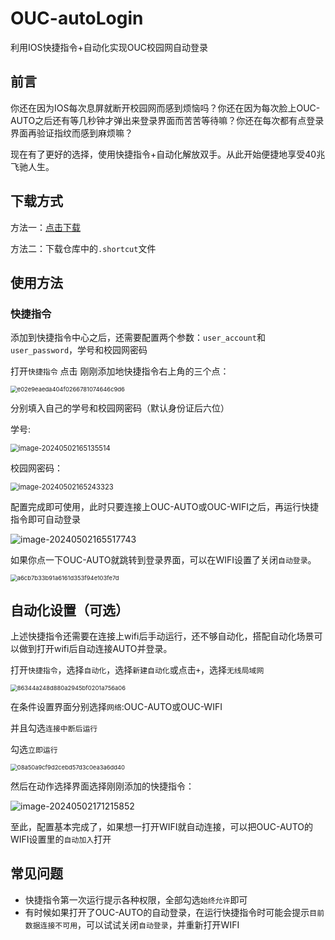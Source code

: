 # OUC-autoLogin
利用IOS快捷指令+自动化实现OUC校园网自动登录



## 前言

你还在因为IOS每次息屏就断开校园网而感到烦恼吗？你还在因为每次脸上OUC-AUTO之后还有等几秒钟才弹出来登录界面而苦苦等待嘛？你还在每次都有点登录界面再验证指纹而感到麻烦嘛？

现在有了更好的选择，使用快捷指令+自动化解放双手。从此开始便捷地享受40兆飞驰人生。



## 下载方式

方法一：[点击下载](https://www.icloud.com/shortcuts/17c3642365024feab55464f7b3ea8549)

方法二：下载仓库中的`.shortcut`文件



## 使用方法

### 快捷指令

添加到快捷指令中心之后，还需要配置两个参数：`user_account`和`user_password`，学号和校园网密码

打开`快捷指令` 点击 刚刚添加地快捷指令右上角的三个点：

<img src="https://cdn.lmark.cc/img/e02e9eaeda404f0266781074646c9d6.jpg" alt="e02e9eaeda404f0266781074646c9d6" style="zoom:67%;" />

分别填入自己的学号和校园网密码（默认身份证后六位）

学号:

<img src="https://cdn.lmark.cc/img/image-20240502165135514.png" alt="image-20240502165135514" style="zoom:80%;" />

校园网密码：

<img src="https://cdn.lmark.cc/img/image-20240502165243323.png" alt="image-20240502165243323" style="zoom:80%;" />

配置完成即可使用，此时只要连接上OUC-AUTO或OUC-WIFI之后，再运行快捷指令即可自动登录

![image-20240502165517743](https://cdn.lmark.cc/img/image-20240502165517743.png)

如果你点一下OUC-AUTO就跳转到登录界面，可以在WIFI设置了关闭`自动登录`。

<img src="https://cdn.lmark.cc/img/a6cb7b33b91a6161d353f94e103fe7d.jpg" alt="a6cb7b33b91a6161d353f94e103fe7d" style="zoom:67%;" />





## 自动化设置（可选）

上述快捷指令还需要在连接上wifi后手动运行，还不够自动化，搭配自动化场景可以做到打开wifi后自动连接AUTO并登录。

打开`快捷指令`，选择`自动化`，选择`新建自动化`或点击`+`，选择`无线局域网`

<img src="https://cdn.lmark.cc/img/86344a248d880a2945bf0201a756a06.jpg" alt="86344a248d880a2945bf0201a756a06" style="zoom:67%;" />

在条件设置界面分别选择`网络`:OUC-AUTO或OUC-WIFI

并且勾选`连接中断后运行`

勾选`立即运行`

<img src="https://cdn.lmark.cc/img/08a50a9cf9d2cebd57d3c0ea3a6dd40.jpg" alt="08a50a9cf9d2cebd57d3c0ea3a6dd40" style="zoom:67%;" />

然后在动作选择界面选择刚刚添加的快捷指令：

![image-20240502171215852](https://cdn.lmark.cc/img/image-20240502171215852.png)

至此，配置基本完成了，如果想一打开WIFI就自动连接，可以把OUC-AUTO的WIFI设置里的`自动加入`打开





## 常见问题

- 快捷指令第一次运行提示各种权限，全部勾选`始终允许`即可
- 有时候如果打开了OUC-AUTO的自动登录，在运行快捷指令时可能会提示`目前数据连接不可用`，可以试试关闭`自动登录`，并重新打开WIFI




